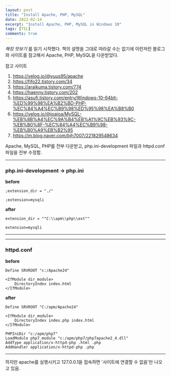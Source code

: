 ```yaml
---
layout: post
title: "Install Apache, PHP, MySQL"
date: 2022-02-14
excerpt: "Install Apache, PHP, MySQL in Windows 10"
tags: [TIL]
comments: true
---
```


_해킹 맛보기_ 를 읽기 시작했다. 책의 설명을 그대로 따라갈 수는 없기에 이런저런 블로그와 사이트를 참고해서 Apache, PHP, MySQL을 다운받았다.

참고 사이트
1. https://velog.io/@yuus95/apache
2. https://fifo22.tistory.com/34
3. https://araikuma.tistory.com/774
4. https://haenny.tistory.com/202
5. https://asufi.tistory.com/entry/Windows-10-64bit-%ED%99%98%EA%B2%BD-PHP-%EC%84%A4%EC%B9%98%ED%95%98%EA%B8%B0
6. https://velog.io/@joajoa/MySQL-%EB%8B%A4%EC%9A%B4%EB%A1%9C%EB%93%9C-%EB%B0%8F-%EC%84%A4%EC%B9%98-%EB%B0%A9%EB%B2%95
7. https://m.blog.naver.com/bjh7007/221829548634

Apache, MySQL, PHP를 전부 다운받고, php.ini-development 파일과 httpd.conf 파일을 전부 수정함.

---
### php.ini-development -> php.ini
  
**before**
```
;extension_dir = "./"

;extension=mysqli
```
  
**after**
```
extension_dir = ""C:\\apm\\php\\ext""

extension=mysqli
```  
---

---
### httpd.conf
  
**before**
```
Define SRVROOT "c:/Apache24"

<IfModule dir_module>
    DirectoryIndex index.html
</IfModule>
```
  
**after**
```
Define SRVROOT "C:/apm/Apache24"

<IfModule dir_module>
    DirectoryIndex index.php index.html
</IfModule>

PHPIniDir "c:/apm/php7"
LoadModule php7_module "c:/apm/php7/php7apache2_4.dll"
AddType application/x-httpd-php .html .php
AddHandler application/x-httpd-php .php
```  
---

하지만 apache를 실행시키고 127.0.0.1을 접속하면 '사이트에 연결할 수 없음'만 나오고 있음.